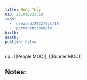 ```yaml
---
title: Hồng Thủy
UID: 221018233318
tags:
  - 'created/2022/Oct/18'
  - 'permanent/people'
birth:
death:
publish: False
---
```

up:: [[People MOC]], [[Runner MOC]]

## Notes:

